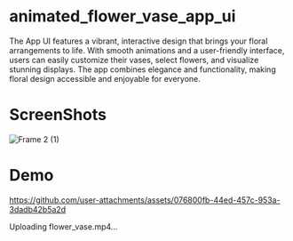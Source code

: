 
# animated_flower_vase_app_ui
The App UI features a vibrant, interactive design that brings your floral arrangements to life. With smooth animations and a user-friendly interface, users can easily customize their vases, select flowers, and visualize stunning displays. The app combines elegance and functionality, making floral design accessible and enjoyable for everyone.

# ScreenShots
![Frame 2 (1)](https://github.com/user-attachments/assets/95c1c7b3-bf96-4876-9deb-db36b074fabe)

# Demo
https://github.com/user-attachments/assets/076800fb-44ed-457c-953a-3dadb42b5a2d

Uploading flower_vase.mp4…
